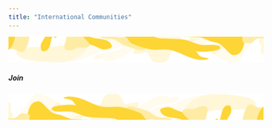 ```yaml
---
title: "International Communities"
---
```


<!-- swirl -->
<column class="get-involved__swirl__top" mode="full">

<block>

<img class="get-scrt__align-img" src="../../src/assets/swirl-yellow-top.svg" /> 

</block>

</column>










<!-- Filter-->
<column class="spacer-s ">

<block class="international-communities__card-grid">

##### Join

<card-grid-v3 header="International Communities" title="International Communities" collection="internationalCommunities" :pageSize="16" :isPaginated="false"></card-grid-v3>

</block>

</column>









<column class="spacer-s" number="2" number-m="1" number-s="1">

<block>

<general-ctas id="get-started-with-secret"></general-ctas>

</block>

<block>

<general-ctas id="champion-privacy-on-web3"></general-ctas>

</block>


</column >







<!-- swirl -->
<column class="get-involved__swirl__bottom">

<block>

<img class="get-scrt__align-img" src="../../src/assets/swirl-yellow-bottom.svg" />

</block>

</column>


